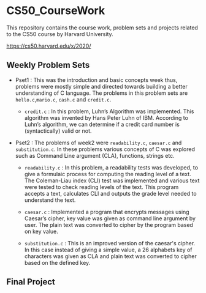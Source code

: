 # CS50_CourseWork

This repository contains the course work, problem sets and projects related to the CS50 course by Harvard University.

https://cs50.harvard.edu/x/2020/

## Weekly Problem Sets

* Pset1 : This was the introduction and basic concepts week thus, problems were mostly simple and directed towards building a better understanding of C language. The problems in this problem sets are `hello.c`,`mario.c`, `cash.c` and `credit.c`.
    * `credit.c` : In this problem, Luhn’s Algorithm was implemented. This algorithm was invented by Hans Peter Luhn of IBM. According to Luhn’s algorithm, we can determine if a credit card number is (syntactically) valid or not.

* Pset2 : The problems of week2 were `readability.c`, `caesar.c` and `substitution.c`. In these problems various concepts of C was explored such as Command Line argument (CLA), functions, strings etc.

    * `readability.c` : In this problem, a readability tests was developed, to give a formulaic process for computing the reading level of a text. The Coleman-Liau index (CLI) test was implemented and various text were tested to check reading levels of the text. This program accepts a text, calculates CLI and outputs the grade level needed to understand the text.
    
    * `caesar.c` : Implemented a program that encrypts messages using Caesar’s cipher, key value was given as command line argument by user. The plain text was converted to cipher by the program based on key value.

    * `substitution.c` : This is an improved version of the caesar's cipher. In this case instead of giving a simple value, a 26 alphabets key of characters was given as CLA and plain text was converted to cipher based on the defined key.

## Final Project